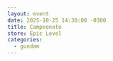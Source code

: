 ```yaml
---
layout: event
date: 2025-10-25 14:30:00 -0300
title: Campeonato
store: Epic Level
categories:
  - gundam
---
```

